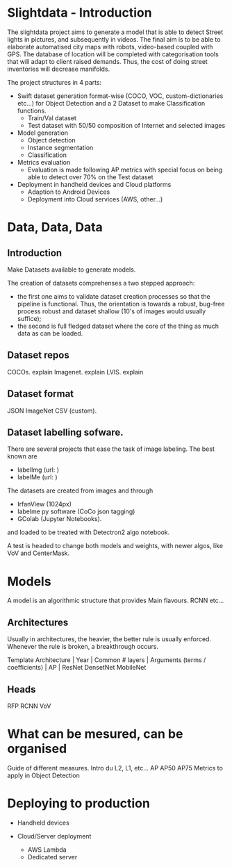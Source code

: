 # Slightdata - Introduction

The slightdata project aims to generate a model that is able to detect Street lights in pictures, and subsequently in videos. 
The final aim is to be able to elaborate automatised city maps with robots, video-based coupled with GPS. The database of location will be completed with categorisation tools that will adapt to client raised demands. 
Thus, the cost of doing street inventories will decrease manifolds. 

The project structures in 4 parts: 
- Swift dataset generation format-wise (COCO, VOC, custom-dictionaries etc...) for Object Detection and a 2 Dataset to make Classification functions. 
  - Train/Val dataset 
  - Test dataset with 50/50 composition of Internet and selected images
- Model generation
  - Object detection
  - Instance segmentation 
  - Classification
- Metrics evaluation
  - Evaluation is made following AP metrics with special focus on being able to detect over 70% on the Test dataset
- Deployment in handheld devices and Cloud platforms
  - Adaption to Android Devices
  - Deployment into Cloud services (AWS, other...)

# Data, Data, Data

## Introduction
Make Datasets available to generate models. 

The creation of datasets comprehenses a two stepped approach:
- the first one aims to validate dataset creation processes so that the pipeline is functional. Thus, the orientation is towards a robust, bug-free process robust and dataset shallow (10's of images would usually suffice);
- the second is full fledged dataset where the core of the thing as much data as can be loaded. 

## Dataset repos 

COCOs. explain 
Imagenet. explain
LVIS. explain

## Dataset format


JSON
ImageNet
CSV (custom). 


## Dataset labelling sofware. 

There are several projects that ease the task of image labeling. The best known are
- labelImg (url: )
- labelMe (url: )




The datasets are created from images and through 
- IrfanView (1024px)
- labelme py software (CoCo json tagging)
- GColab (Jupyter Notebooks).


and loaded to be treated with Detectron2 algo notebook. 

A test is headed to change both models and weights, with newer algos, like VoV and CenterMask. 


# Models 
A model is an algorithmic structure that provides 
Main flavours. 
RCNN
etc...

## Architectures
Usually in architectures, the heavier, the better rule is usually enforced. Whenever the rule is broken, a breakthrough occurs. 

Template 
Architecture | Year | Common # layers | Arguments (terms / coefficients) | AP | 
ResNet
DensetNet
MobileNet

## Heads
RFP
RCNN
VoV

# What can be mesured, can be organised
Guide of different measures. 
Intro du L2, L1, etc...
AP
AP50
AP75
Metrics to apply in Object Detection 

# Deploying to production 
- Handheld devices

- Cloud/Server deployment 
  - AWS Lambda
  - Dedicated server
  




